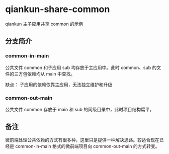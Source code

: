# qiankun-share-common

qiankun 主子应用共享 common 的示例

## 分支简介

### common-in-main

公共文件 common 和子应用 sub 均存放于主应用中。此时 common、sub 的文件的三方包依赖均从 main 中查找。

缺点：
子应用的依赖依靠主应用，无法独立维护和升级

### common-out-main

公共文件 common 存放于 main 和 sub 的同级目录中，此时项目结构扁平。

## 备注

微前端处理公共依赖的方式有很多种，这里只是提供一种解决思路。较适合现在已经是 common-in-main 格式的微前端项目向 common-out-main 的方式转变。
